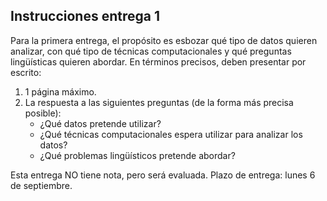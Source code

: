 ## Instrucciones entrega 1
Para la primera entrega, el propósito es esbozar qué tipo de datos quieren analizar, con qué tipo de técnicas computacionales y qué preguntas lingüísticas quieren abordar. En términos precisos, deben presentar por escrito:

1. 1 página máximo. 
2. La respuesta a las siguientes preguntas (de la forma más precisa posible):
    - ¿Qué datos pretende utilizar? 
    - ¿Qué técnicas computacionales espera utilizar para analizar los datos?
    - ¿Qué problemas lingüísticos pretende abordar? 
    
Esta entrega NO tiene nota, pero será evaluada. Plazo de entrega: lunes 6 de septiembre. 
